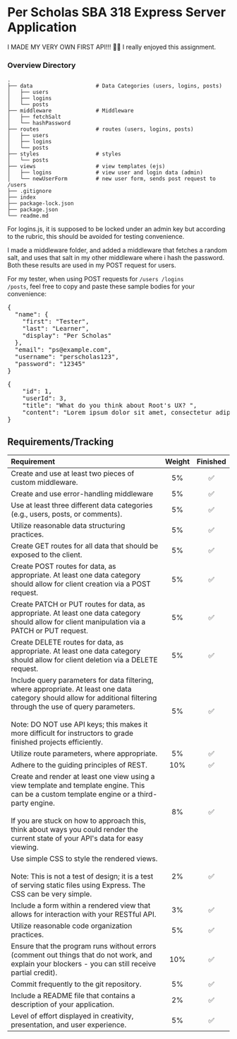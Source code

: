 # Per Scholas SBA 318 Express Server Application

I MADE MY VERY OWN FIRST API!!! 🎉🎉 I really enjoyed this assignment. 

### Overview Directory
    .
    ├── data                    # Data Categories (users, logins, posts)
    │   ├── users
    │   ├── logins 
    │   └── posts            
    ├── middleware              # Middleware 
    │   ├── fetchSalt
    │   └── hashPassword
    ├── routes                  # routes (users, logins, posts)
    │   ├── users
    │   ├── logins 
    │   └── posts
    ├── styles                  # styles
    │   └── posts
    ├── views                   # view templates (ejs)
    │   ├── logins              # view user and login data (admin)
    │   └── newUserForm         # new user form, sends post request to /users
    ├── .gitignore
    ├── index
    ├── package-lock.json
    ├── package.json
    └── readme.md

For logins.js, it is supposed to be locked under an admin key but according to the rubric, this should be avoided for testing convenience.  

I made a middleware folder, and added a middleware that fetches a random salt, and uses that salt in my other middleware where i hash the password. Both these results are used in my POST request for users. 

For my tester, when using POST requests for <code>/users /logins /posts</code>, feel free to copy and paste these sample bodies for your convenience: 
<pre>{
  "name": {
    "first": "Tester",
    "last": "Learner",
    "display": "Per Scholas"
  },
  "email": "ps@example.com",
  "username": "perscholas123",
  "password": "12345"
}
</pre>
<pre>
{
    "id": 1,
    "userId": 3,
    "title": "What do you think about Root's UX? ",
    "content": "Lorem ipsum dolor sit amet, consectetur adipiscing elit. Vestibulum sollicitudin eu libero vitae varius. Fusce ut orci vulputate, suscipit libero sed."
}
</pre>

## Requirements/Tracking

| Requirement | Weight | Finished |
| :-- | :--: | :--: |
| Create and use at least two pieces of custom middleware. | 5% | ✅ |
| Create and use error-handling middleware | 5% | ✅ |
| Use at least three different data categories (e.g., users, posts, or comments). | 5% | ✅ |
| Utilize reasonable data structuring practices. | 5% | ✅ |
| Create GET routes for all data that should be exposed to the client. | 5% | ✅ |
| Create POST routes for data, as appropriate. At least one data category should allow for client creation via a POST request. | 5% | ✅ |
| Create PATCH or PUT routes for data, as appropriate. At least one data category should allow for client manipulation via a PATCH or PUT request. | 5% | ✅ |
| Create DELETE routes for data, as appropriate. At least one data category should allow for client deletion via a DELETE request. | 5% | ✅ |
| Include query parameters for data filtering, where appropriate. At least one data category should allow for additional filtering through the use of query parameters. <br><br> Note: DO NOT use API keys; this makes it more difficult for instructors to grade finished projects efficiently. | 5% | ✅ |
| Utilize route parameters, where appropriate. | 5% | ✅ |
| Adhere to the guiding principles of REST. | 10% | ✅ |
| Create and render at least one view using a view template and template engine. This can be a custom template engine or a third-party engine. <br><br> If you are stuck on how to approach this, think about ways you could render the current state of your API's data for easy viewing. | 8% | ✅ |
| Use simple CSS to style the rendered views. <br><br> Note: This is not a test of design; it is a test of serving static files using Express. The CSS can be very simple. | 2% | ✅ |
| Include a form within a rendered view that allows for interaction with your RESTful API. | 3% | ✅ |
| Utilize reasonable code organization practices. | 5% | ✅ |
| Ensure that the program runs without errors (comment out things that do not work, and explain your blockers - you can still receive partial credit). | 10% | ✅ |
| Commit frequently to the git repository. | 5% | ✅ |
| Include a README file that contains a description of your application. | 2% | ✅ |
| Level of effort displayed in creativity, presentation, and user experience. | 5% | ✅ |